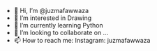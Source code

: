 - 👋 Hi, I’m @juzmafawwaza
- 👀 I’m interested in Drawing
- 🌱 I’m currently learning Python
- 💞️ I’m looking to collaborate on ...
- 📫 How to reach me: Instagram: juzmafawwaza

<!---
juzmafawwaza/juzmafawwaza is a ✨ special ✨ repository because its `README.md` (this file) appears on your GitHub profile.
You can click the Preview link to take a look at your changes.
--->
